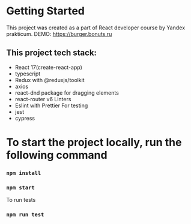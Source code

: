 # Getting Started

This project was created as a part of React developer course by Yandex prakticum.
DEMO: https://burger.bonuts.ru

## This project tech stack:

- React 17(create-react-app)
- typescript
- Redux with @reduxjs/toolkit
- axios
- react-dnd package for dragging elements
- react-router v6
  Linters
- Eslint with Prettier
  For testing
- jest
- cypress

# To start the project locally, run the following command

### `npm install`

### `npm start`

To run tests

### `npm run test`
